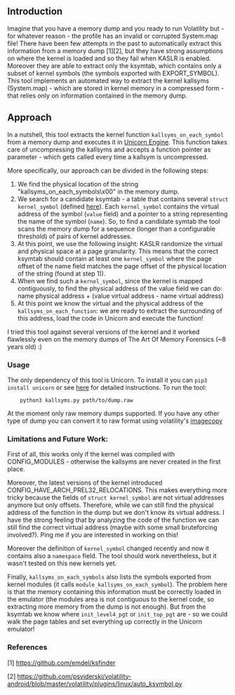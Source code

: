 ## Introduction

Imagine that you have a memory dump and you ready to run Volatility but - for whatever reason - the profile has an invalid or corrupted System.map file!
There have been few attempts in the past to automatically extract this information from a memory dump [1][2], but they have strong assumptions on where the kernel is loaded and so they fail when KASLR is enabled. Moreover they are able to extract only the ksymtab, which contains only a subset of kernel symbols (the symbols exported with EXPORT_SYMBOL).
This tool implements an automated way to extract the kernel kallsyms (System.map) - which are stored in kernel memory in a compressed form - that relies only on information contained in the memory dump.

## Approach

In a nutshell, this tool extracts the kernel function `kallsyms_on_each_symbol` from a memory dump and executes it in [Unicorn Engine](https://github.com/unicorn-engine/unicorn). This function takes care of uncompressing the kallsyms and accepts a function pointer as parameter - which gets called every time a kallsym is uncompressed.

More specifically, our approach can be divided in the following steps:
1) We find the physical location of the string "kallsyms_on_each_symbols\x00" in the memory dump.
2) We search for a candidate ksymtab - a table that contains several `struct kernel_symbol` (defined [here](https://elixir.bootlin.com/linux/v5.0/source/include/linux/export.h#L71)).
Each `kernel_symbol` contains the virtual address of the symbol (`value` field) and a pointer to a string representing the name of the symbol (`name`).
So, to find a candidate symtab the tool scans the memory dump for a sequence (longer than a configurable threshold) of pairs of kernel addresses.
3) At this point, we use the following insight: KASLR randomize the virtual and physical space at a page granularity. This means that the correct ksymtab should contain at least one `kernel_symbol` where the page offset of the name field matches the page offset of the physical location of the string (found at step 1)).
4) When we find such a `kernel_symbol`, since the kernel is mapped contiguously, to find the physical address of the value field we can do: name physical address + (value virtual address - name virtual address)
5) At this point we know the virtual and the physical address of the `kallsyms_on_each_function`: we are ready to extract the surrounding of this address, load the code in Unicorn and execute the function!

I tried this tool against several versions of the kernel and it worked flawlessly even on the memory dumps of The Art Of Memory Forensics (~8 years old) :)

### Usage

The only dependency of this tool is Unicorn. To install it you can `pip3 install unicorn` or see [here](https://www.unicorn-engine.org/docs/) for detailed instructions. To run the tool:
```
    python3 kallsyms.py path/to/dump.raw
```

At the moment only raw memory dumps supported. If you have any other type of dump you can convert it to raw format using volatility's [imagecopy](https://github.com/volatilityfoundation/volatility/wiki/Command-Reference#imagecopy)

### Limitations and Future Work:

First of all, this works only if the kernel was compiled with CONFIG_MODULES - otherwise the kallsyms are never created in the first place.

Moreover, the latest versions of the kernel introduced CONFIG_HAVE_ARCH_PREL32_RELOCATIONS. This makes everything more tricky because the fields of `struct kernel_symbol` are not virtual addresses anymore but only offsets. Therefore, while we can still find the physical address of the function in the dump but we don't know its virtual address. I have the strong feeling that by analyzing the code of the function we can still find the correct virtual address (maybe with some small bruteforcing involved?). Ping me if you are interested in working on this!

Moreover the definition of `kernel_symbol` changed recently and now it contains also a `namespace` field. The tool should work nevertheless, but it wasn't tested on this new kernels yet.

Finally, `kallsyms_on_each_symbols` also lists the symbols exported from kernel modules (it calls `module_kallsyms_on_each_symbol`). The problem here is that the memory containing this information must be correctly loaded in the emulator (the modules area is not contiguous to the kernel code, so extracting more memory from the dump is not enough). But from the ksymtab we know where `init_level4_pgt` or `init_top_pgt` are - so we could walk the page tables and set everything up correctly in the Unicorn emulator!

### References

[1] https://github.com/emdel/ksfinder

[2] https://github.com/psviderski/volatility-android/blob/master/volatility/plugins/linux/auto_ksymbol.py